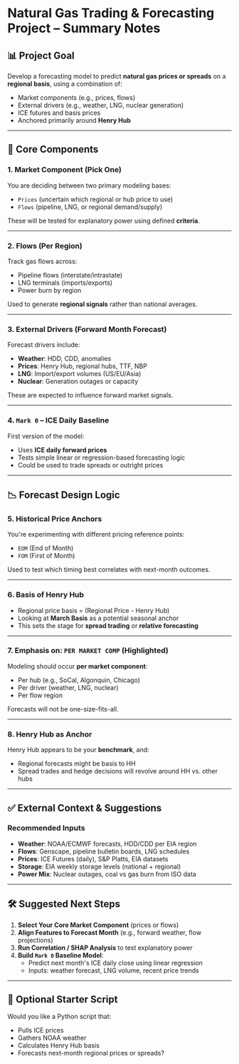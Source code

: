 # Natural Gas Trading & Forecasting Project – Summary Notes

## 📊 Project Goal
Develop a forecasting model to predict **natural gas prices or spreads** on a **regional basis**, using a combination of:
- Market components (e.g., prices, flows)
- External drivers (e.g., weather, LNG, nuclear generation)
- ICE futures and basis prices
- Anchored primarily around **Henry Hub**

---

## 🔧 Core Components

### 1. Market Component (Pick One)
You are deciding between two primary modeling bases:
- `Prices` (uncertain which regional or hub price to use)
- `Flows` (pipeline, LNG, or regional demand/supply)

These will be tested for explanatory power using defined **criteria**.

---

### 2. Flows (Per Region)
Track gas flows across:
- Pipeline flows (interstate/intrastate)
- LNG terminals (imports/exports)
- Power burn by region

Used to generate **regional signals** rather than national averages.

---

### 3. External Drivers (Forward Month Forecast)
Forecast drivers include:
- **Weather**: HDD, CDD, anomalies
- **Prices**: Henry Hub, regional hubs, TTF, NBP
- **LNG**: Import/export volumes (US/EU/Asia)
- **Nuclear**: Generation outages or capacity

These are expected to influence forward market signals.

---

### 4. `Mark 0` – ICE Daily Baseline
First version of the model:
- Uses **ICE daily forward prices**
- Tests simple linear or regression-based forecasting logic
- Could be used to trade spreads or outright prices

---

## 📉 Forecast Design Logic

### 5. Historical Price Anchors
You're experimenting with different pricing reference points:
- `EOM` (End of Month)
- `FOM` (First of Month)

Used to test which timing best correlates with next-month outcomes.

---

### 6. Basis of Henry Hub
- Regional price basis = (Regional Price - Henry Hub)
- Looking at **March Basis** as a potential seasonal anchor
- This sets the stage for **spread trading** or **relative forecasting**

---

### 7. Emphasis on: `PER MARKET COMP` (Highlighted)
Modeling should occur **per market component**:
- Per hub (e.g., SoCal, Algonquin, Chicago)
- Per driver (weather, LNG, nuclear)
- Per flow region

Forecasts will not be one-size-fits-all.

---

### 8. Henry Hub as Anchor
Henry Hub appears to be your **benchmark**, and:
- Regional forecasts might be basis to HH
- Spread trades and hedge decisions will revolve around HH vs. other hubs

---

## ✅ External Context & Suggestions

### Recommended Inputs
- **Weather**: NOAA/ECMWF forecasts, HDD/CDD per EIA region
- **Flows**: Genscape, pipeline bulletin boards, LNG schedules
- **Prices**: ICE Futures (daily), S&P Platts, EIA datasets
- **Storage**: EIA weekly storage levels (national + regional)
- **Power Mix**: Nuclear outages, coal vs gas burn from ISO data

---

## 🛠️ Suggested Next Steps

1. **Select Your Core Market Component** (prices or flows)
2. **Align Features to Forecast Month** (e.g., forward weather, flow projections)
3. **Run Correlation / SHAP Analysis** to test explanatory power
4. **Build `Mark 0` Baseline Model**:
   - Predict next month's ICE daily close using linear regression
   - Inputs: weather forecast, LNG volume, recent price trends

---

## 📁 Optional Starter Script
Would you like a Python script that:
- Pulls ICE prices
- Gathers NOAA weather
- Calculates Henry Hub basis
- Forecasts next-month regional prices or spreads?

